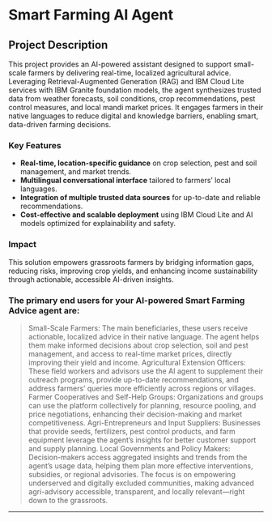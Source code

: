 # Smart Farming AI Agent

## Project Description
This project provides an AI-powered assistant designed to support small-scale farmers by delivering real-time, localized agricultural advice. Leveraging Retrieval-Augmented Generation (RAG) and IBM Cloud Lite services with IBM Granite foundation models, the agent synthesizes trusted data from weather forecasts, soil conditions, crop recommendations, pest control measures, and local mandi market prices. It engages farmers in their native languages to reduce digital and knowledge barriers, enabling smart, data-driven farming decisions.

### Key Features
- **Real-time, location-specific guidance** on crop selection, pest and soil management, and market trends.
- **Multilingual conversational interface** tailored to farmers’ local languages.
- **Integration of multiple trusted data sources** for up-to-date and reliable recommendations.
- **Cost-effective and scalable deployment** using IBM Cloud Lite and AI models optimized for explainability and safety.

### Impact
This solution empowers grassroots farmers by bridging information gaps, reducing risks, improving crop yields, and enhancing income sustainability through actionable, accessible AI-driven insights.

### The primary end users for your AI-powered Smart Farming Advice agent are:
>Small-Scale Farmers: The main beneficiaries, these users receive actionable, localized advice in their native language. The agent helps them make informed decisions about crop selection, soil and pest management, and access to real-time market prices, directly improving their yield and income.
>Agricultural Extension Officers: These field workers and advisors use the AI agent to supplement their outreach programs, provide up-to-date recommendations, and address farmers’ queries more efficiently across regions or villages.
>Farmer Cooperatives and Self-Help Groups: Organizations and groups can use the platform collectively for planning, resource pooling, and price negotiations, enhancing their decision-making and market competitiveness.
>Agri-Entrepreneurs and Input Suppliers: Businesses that provide seeds, fertilizers, pest control products, and farm equipment leverage the agent’s insights for better customer support and supply planning.
>Local Governments and Policy Makers: Decision-makers access aggregated insights and trends from the agent’s usage data, helping them plan more effective interventions, subsidies, or regional advisories. The focus is on empowering underserved and digitally excluded communities, making advanced agri-advisory accessible, transparent, and locally relevant—right down to the grassroots.
---
